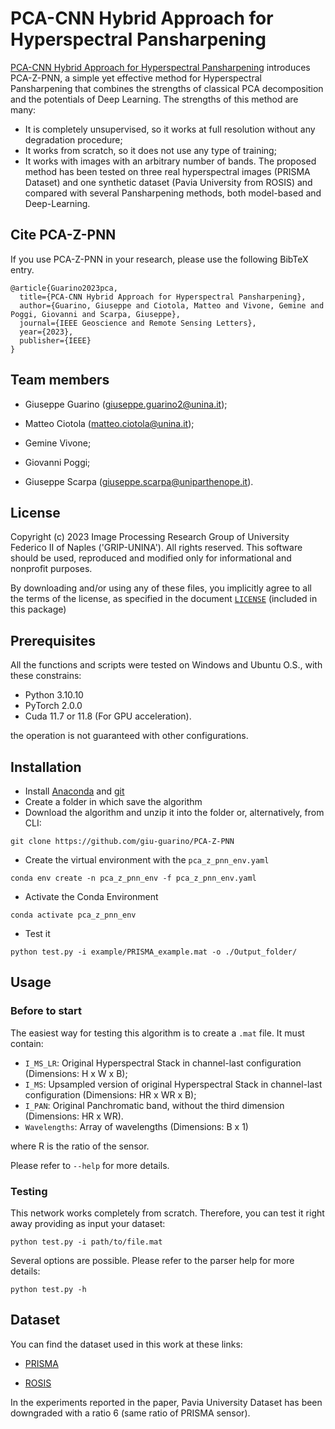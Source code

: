 # PCA-CNN Hybrid Approach for Hyperspectral Pansharpening

[PCA-CNN Hybrid Approach for Hyperspectral Pansharpening](https://ieeexplore.ieee.org/document/10288481) introduces PCA-Z-PNN, a simple yet effective method for Hyperspectral Pansharpening that combines the strengths of classical PCA decomposition and the potentials of Deep Learning. The strengths of this method are many:
- It is completely unsupervised, so it works at full resolution without any degradation procedure;
- It works from scratch, so it does not use any type of training;
- It works with images with an arbitrary number of bands.
The proposed method has been tested on three real hyperspectral images (PRISMA Dataset) and one synthetic dataset (Pavia University from ROSIS) and compared with several Pansharpening methods, both model-based and Deep-Learning.

## Cite PCA-Z-PNN

If you use PCA-Z-PNN in your research, please use the following BibTeX entry.

    @article{Guarino2023pca,
      title={PCA-CNN Hybrid Approach for Hyperspectral Pansharpening},
      author={Guarino, Giuseppe and Ciotola, Matteo and Vivone, Gemine and Poggi, Giovanni and Scarpa, Giuseppe},
      journal={IEEE Geoscience and Remote Sensing Letters},
      year={2023},
      publisher={IEEE}
    }

## Team members

*   Giuseppe Guarino (giuseppe.guarino2@unina.it);

*   Matteo Ciotola (matteo.ciotola@unina.it);

*   Gemine Vivone;

*   Giovanni Poggi;

*   Giuseppe Scarpa  (giuseppe.scarpa@uniparthenope.it).

## License

Copyright (c) 2023 Image Processing Research Group of University Federico II of Naples ('GRIP-UNINA').
All rights reserved.
This software should be used, reproduced and modified only for informational and nonprofit purposes.

By downloading and/or using any of these files, you implicitly agree to all the
terms of the license, as specified in the document [`LICENSE`](https://github.com/giu-guarino/PCA-Z-PNN/blob/main/LICENSE.txt)
(included in this package)

## Prerequisites

All the functions and scripts were tested on Windows and Ubuntu O.S., with these constrains:

*   Python 3.10.10
*   PyTorch 2.0.0
*   Cuda 11.7 or 11.8 (For GPU acceleration).

the operation is not guaranteed with other configurations.

## Installation

*   Install [Anaconda](https://www.anaconda.com/products/individual) and [git](https://git-scm.com/downloads)
*   Create a folder in which save the algorithm
*   Download the algorithm and unzip it into the folder or, alternatively, from CLI:

<!---->

    git clone https://github.com/giu-guarino/PCA-Z-PNN

*   Create the virtual environment with the `pca_z_pnn_env.yaml`

<!---->

    conda env create -n pca_z_pnn_env -f pca_z_pnn_env.yaml

*   Activate the Conda Environment

<!---->

    conda activate pca_z_pnn_env

*   Test it

<!---->

    python test.py -i example/PRISMA_example.mat -o ./Output_folder/ 

## Usage

### Before to start

The easiest way for testing this algorithm is to create a `.mat` file. It must contain:

*   `I_MS_LR`: Original Hyperspectral Stack in channel-last configuration (Dimensions: H x W x B);
*   `I_MS`: Upsampled version of original Hyperspectral Stack in channel-last configuration (Dimensions: HR x WR x B);
*   `I_PAN`: Original Panchromatic band, without the third dimension (Dimensions: HR x WR).
*   `Wavelengths`: Array of wavelengths (Dimensions: B x 1)

where R is the ratio of the sensor.

Please refer to `--help` for more details.

### Testing

This network works completely from scratch. Therefore, you can test it right away providing as input your dataset:

    python test.py -i path/to/file.mat

Several options are possible. Please refer to the parser help for more details:

    python test.py -h

## Dataset

You can find the dataset used in this work at these links:

*   [PRISMA](https://openremotesensing.net/knowledgebase/panchromatic-and-hyperspectral-image-fusion-outcome-of-the-2022-whispers-hyperspectral-pansharpening-challenge/)

*   [ROSIS](https://paperswithcode.com/dataset/pavia-university)

In the experiments reported in the paper, Pavia University Dataset has been downgraded with a ratio 6 (same ratio of PRISMA sensor).
